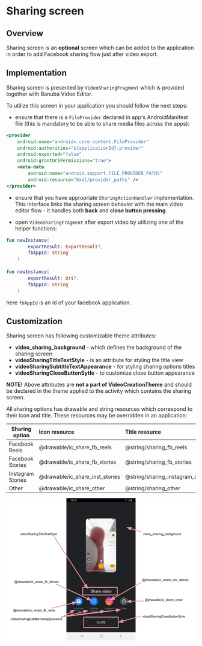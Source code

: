 # Sharing screen

## Overview

Sharing screen is an **optional** screen which can be added to the application in order to add Facebook sharing flow just after video export.

## Implementation

Sharing screen is presented by `VideoSharingFragment` which is provided together with Banuba Video Editor. 

To utilize this screen in your application you should follow the next steps:

- ensure that there is a `FileProvider` declared in app's AndroidManifest file (this is mandatory to be able to share media files across the apps):
```xml
<provider
    android:name="androidx.core.content.FileProvider"
    android:authorities="${applicationId}.provider"
    android:exported="false"
    android:grantUriPermissions="true">
    <meta-data
        android:name="android.support.FILE_PROVIDER_PATHS"
        android:resource="@xml/provider_paths" />
</provider>
```

- ensure that you have appropriate `SharingActionHandler` implementation. This interface links the sharing screen behavior with the main video editor flow - it handles both **back** and **close button pressing**.

- open `VideoSharingFragment` after export video by utilizing one of the helper functions:
```kotlin
fun newInstance(
        exportResult: ExportResult?,
        fbAppId: String
    )

fun newInstance(
        exportResult: Uri?,
        fbAppId: String
    )
```
here `fbAppId` is an id of your facebook application.

## Customization

Sharing screen has following customizable theme attributes:

 - **video_sharing_background** - which defines the background of the sharing screen
 - **videoSharingTitleTextStyle** -  is an attribute for styling the title view
 - **videoSharingSubtitleTextAppearance** - for styling sharing options titles
 - **videoSharingCloseButtonSytle** - to customize close button appearance

 **NOTE!** Above attributes are **not a part of VideoCreationTheme** and should be declared in the theme applied to the activity which contains the sharing screen.

 All sharing options has drawable and string resources which correspond to their icon and title. These resources may be overridden in an application:

| Sharing option       |      Icon resource      |   Title resource |
| ------------- | :----------- | :------------- |
| Facebook Reels | @drawable/ic_share_fb_reels | @string/sharing_fb_reels
| Facebook Stories | @drawable/ic_share_fb_stories | @string/sharing_fb_stories
| Instagram Stories | @drawable/ic_share_inst_stories | @string/sharing_instagram_stories
| Other | @drawable/ic_share_other | @string/sharing_other


![img](screenshots/sharing_screen.png)
